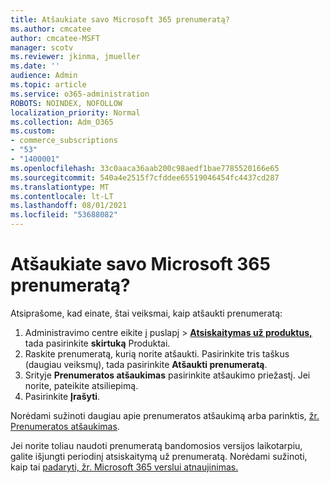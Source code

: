 ```yaml
---
title: Atšaukiate savo Microsoft 365 prenumeratą?
ms.author: cmcatee
author: cmcatee-MSFT
manager: scotv
ms.reviewer: jkinma, jmueller
ms.date: ''
audience: Admin
ms.topic: article
ms.service: o365-administration
ROBOTS: NOINDEX, NOFOLLOW
localization_priority: Normal
ms.collection: Adm_O365
ms.custom:
- commerce_subscriptions
- "53"
- "1400001"
ms.openlocfilehash: 33c0aaca36aab200c98aedf1bae7785520166e65
ms.sourcegitcommit: 540a4e2515f7cfddee65519046454fc4437cd287
ms.translationtype: MT
ms.contentlocale: lt-LT
ms.lasthandoff: 08/01/2021
ms.locfileid: "53688082"
---
```

# <a name="canceling-your-microsoft-365-subscription"></a>Atšaukiate savo Microsoft 365 prenumeratą?

Atsiprašome, kad einate, štai veiksmai, kaip atšaukti prenumeratą:

1. Administravimo centre eikite į puslapį  >  **[Atsiskaitymas už produktus,](https://go.microsoft.com/fwlink/p/?linkid=842054)** tada pasirinkite **skirtuką** Produktai.
2. Raskite prenumeratą, kurią norite atšaukti. Pasirinkite tris taškus (daugiau veiksmų), tada pasirinkite **Atšaukti prenumeratą**.
3. Srityje **Prenumeratos atšaukimas** pasirinkite atšaukimo priežastį. Jei norite, pateikite atsiliepimą.
4. Pasirinkite **Įrašyti**.

Norėdami sužinoti daugiau apie prenumeratos atšaukimą arba parinktis, [žr. Prenumeratos atšaukimas](/microsoft-365/commerce/subscriptions/cancel-your-subscription).

Jei norite toliau naudoti prenumeratą bandomosios versijos laikotarpiu, galite išjungti periodinį atsiskaitymą už prenumeratą. Norėdami sužinoti, kaip tai [padaryti, žr. Microsoft 365 verslui atnaujinimas.](/microsoft-365/commerce/subscriptions/renew-your-subscription)